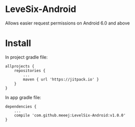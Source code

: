 # LeveSix-Android
Allows easier request permissions on Android 6.0 and above

# Install
In project gradle file:
```
allprojects {
    repositories {
        ...
        maven { url 'https://jitpack.io' }
    }
}
```

In app gradle file:
```
dependencies {
    ...
    compile 'com.github.meeej:LevelSix-Android:v1.0.0'
}
```
